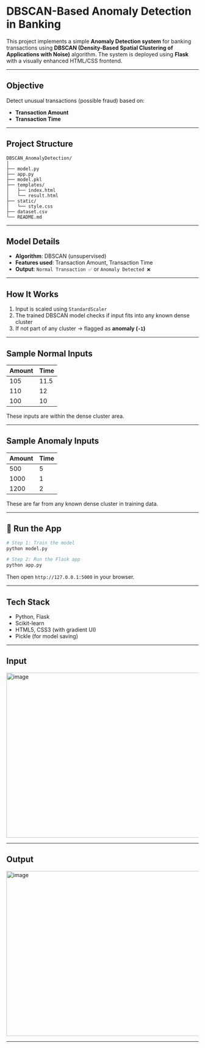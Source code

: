 #  DBSCAN-Based Anomaly Detection in Banking

This project implements a simple **Anomaly Detection system** for banking transactions using **DBSCAN (Density-Based Spatial Clustering of Applications with Noise)** algorithm. The system is deployed using **Flask** with a visually enhanced HTML/CSS frontend.

---

##  Objective

Detect unusual transactions (possible fraud) based on:
- **Transaction Amount**
- **Transaction Time**

---

##  Project Structure

```
DBSCAN_AnomalyDetection/
│
├── model.py          
├── app.py             
├── model.pkl          
├── templates/
│   ├── index.html       
│   └── result.html     
├── static/
│   └── style.css         
├── dataset.csv         
└── README.md            
```

---

##  Model Details

- **Algorithm**: DBSCAN (unsupervised)
- **Features used**: Transaction Amount, Transaction Time
- **Output**: `Normal Transaction ✅` or `Anomaly Detected ❌`

---

##  How It Works

1. Input is scaled using `StandardScaler`
2. The trained DBSCAN model checks if input fits into any known dense cluster
3. If not part of any cluster → flagged as **anomaly (`-1`)**

---

##  Sample Normal Inputs

| Amount | Time |
|--------|------|
| 105    | 11.5 |
| 110    | 12   |
| 100    | 10   |

These inputs are within the dense cluster area.

---

##  Sample Anomaly Inputs

| Amount | Time |
|--------|------|
| 500    | 5    |
| 1000   | 1    |
| 1200   | 2    |

These are far from any known dense cluster in training data.

---

## 🚀 Run the App

```bash
# Step 1: Train the model
python model.py

# Step 2: Run the Flask app
python app.py
```

Then open `http://127.0.0.1:5000` in your browser.

---

##  Tech Stack

- Python, Flask
- Scikit-learn
- HTML5, CSS3 (with gradient UI)
- Pickle (for model saving)

---

## Input

<img width="517" height="431" alt="image" src="https://github.com/user-attachments/assets/48ac410f-7caf-4086-8374-33e709784d91" />

---
## Output 

<img width="517" height="431" alt="image" src="https://github.com/user-attachments/assets/791031e1-0f89-446c-b4f0-72d7215ec93f" />

---
